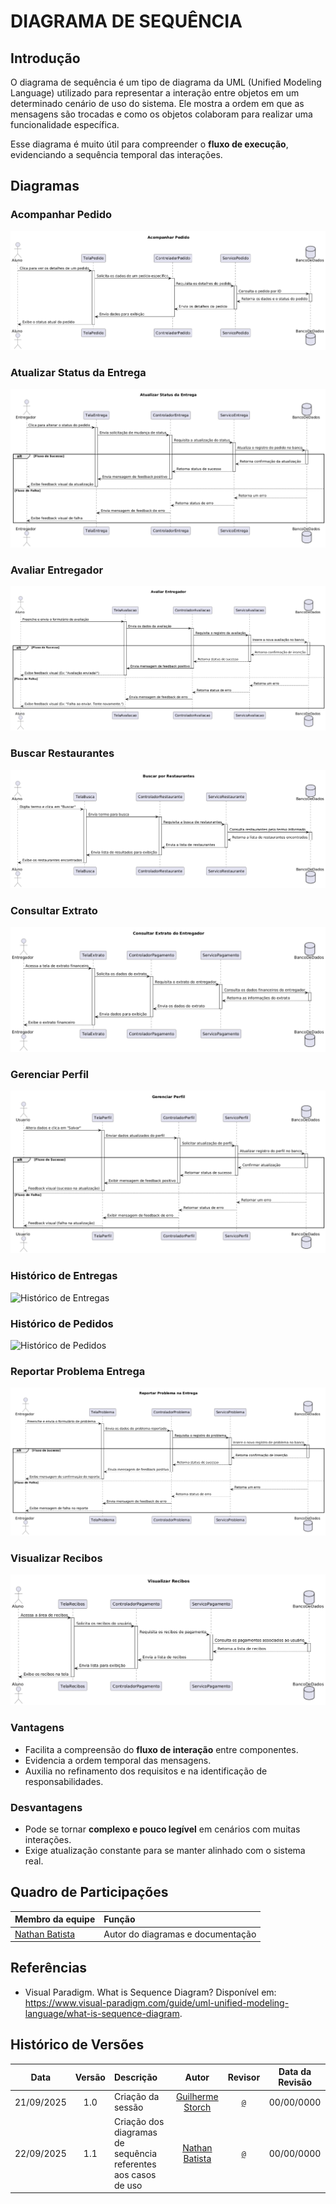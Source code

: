 # DIAGRAMA DE SEQUÊNCIA

## Introdução

O diagrama de sequência é um tipo de diagrama da UML (Unified Modeling Language) utilizado para representar a interação entre objetos em um determinado cenário de uso do sistema. Ele mostra a ordem em que as mensagens são trocadas e como os objetos colaboram para realizar uma funcionalidade específica.

Esse diagrama é muito útil para compreender o **fluxo de execução**, evidenciando a sequência temporal das interações.

## Diagramas

### Acompanhar Pedido

<p align="center">

![Acompanhar Pedido](../../img/Sequencia/AcompanharPedido.png)

</p>

### Atualizar Status da Entrega

<p align="center">

![Atualizar Status da Entrega](../../img/Sequencia/AtualizarStatusEntrega.png)

</p>

### Avaliar Entregador

<p align="center">

![Avaliar Entregador](../../img/Sequencia/AvaliarEntregador.png)

</p>

### Buscar Restaurantes

<p align="center">

![Buscar Restaurantes](../../img/Sequencia/BuscarRestaurantes.png)

</p>

### Consultar Extrato

<p align="center">

![Consultar Extrato](../../img/Sequencia/ConsultarExtrato.png)

</p>

### Gerenciar Perfil

<p align="center">

![Gerenciar Perfil](../../img/Sequencia/GerenciarPerfil.png)

</p>

### Histórico de Entregas

<p align="center">

![Histórico de Entregas](../../img/Sequencia/HistóricoDeEntregas.png)

</p>

### Histórico de Pedidos

<p align="center">

![Histórico de Pedidos](../../img/Sequencia/HistóricoDePedidos.png)

</p>

### Reportar Problema Entrega

<p align="center">

![Reportar Problema Entrega](../../img/Sequencia/ReportarProblemaEntrega.png)

</p>

### Visualizar Recibos

<p align="center">

![Visualizar Recibos](../../img/Sequencia/VisualizarRecibos.png)

</p>

### Vantagens

- Facilita a compreensão do **fluxo de interação** entre componentes.
- Evidencia a ordem temporal das mensagens.
- Auxilia no refinamento dos requisitos e na identificação de responsabilidades.

### Desvantagens

- Pode se tornar **complexo e pouco legível** em cenários com muitas interações.
- Exige atualização constante para se manter alinhado com o sistema real.

## Quadro de Participações

| **Membro da equipe**                           | **Função**                        |
| :--------------------------------------------- | :-------------------------------- |
| [Nathan Batista](https://github.com/Nathan-bs) | Autor do diagramas e documentação |

## Referências

- Visual Paradigm. What is Sequence Diagram? Disponível em: https://www.visual-paradigm.com/guide/uml-unified-modeling-language/what-is-sequence-diagram.

## Histórico de Versões

|  **Data**  | **Versão** | **Descrição**                                                  |                   **Autor**                    |        **Revisor**         | **Data da Revisão** |
| :--------: | :--------: | :------------------------------------------------------------- | :--------------------------------------------: | :------------------------: | :-----------------: |
| 21/09/2025 |    1.0     | Criação da sessão                                              | [Guilherme Storch](https://github.com/storch7) | [`@`](https://github.com/) |     00/00/0000      |
| 22/09/2025 |    1.1     | Criação dos diagramas de sequência referentes aos casos de uso | [Nathan Batista](https://github.com/Nathan-bs) | [`@`](https://github.com/) |     00/00/0000      |
